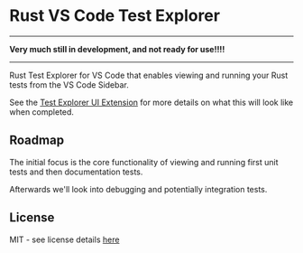 # Rust VS Code Test Explorer
***************************************
**Very much still in development, and not ready for use!!!!**
***************************************
Rust Test Explorer for VS Code that enables viewing and running your Rust tests from the VS Code Sidebar. 

See the [Test Explorer UI Extension](https://marketplace.visualstudio.com/items?itemName=hbenl.vscode-test-explorer) for more details on what this will look like when completed.


## Roadmap
The initial focus is the core functionality of viewing and running first unit tests and then documentation tests.

Afterwards we'll look into debugging and potentially integration tests.


## License
MIT - see license details [here][license-url] 

[license-url]: https://github.com/swellaby/vscode-rust-test-adapter/blob/master/LICENSE
